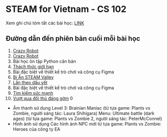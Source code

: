 ﻿# STEAM for Vietnam - CS 102 

Xem ghi chú tóm tắt các bài học: [LINK](https://github.com/STEAMforVietnam/cs102/tree/lesson-notes/notes)

## Đường dẫn đến phiên bản cuối mỗi bài học

1. [Crazy Robot](https://github.com/STEAMforVietnam/cs102/tree/ls1/)
2. [Crazy Robot](https://github.com/STEAMforVietnam/cs102/tree/ls2-5)
3. Bài học ôn tập Python căn bản
4. [Thách thức giới hạn](https://github.com/STEAMforVietnam/cs102/tree/ls4-5)
5. Bài đặc biệt về thiết kế trò chơi và công cụ Figma
6. [Bí Ẩn STEAM Valley](https://github.com/STEAMforVietnam/cs102/tree/ls6-final)
7. [Lần theo dấu vết](https://github.com/STEAMforVietnam/cs102/tree/ls7-final)
8. Bài đặc biệt về thiết kế trò chơi và công cụ Figma
9. [Tìm kiếm sức mạnh](https://github.com/STEAMforVietnam/cs102/tree/ls9-five)
10. [Vượt qua đối thủ đáng gờm](https://github.com/STEAMforVietnam/cs102/tree/ls10-four)
0
 * Âm thanh sử dụng
Level 3: Brainian Maniac (từ tựa game: Plants vs Zombie, người sáng tác: Laura Shihigara)
Menu: Ultimate battle (dark ages) (từ tựa game: Plants vs Zombie 2, người sáng tác: PeterMcConnel)
* Hình ảnh sử dụng
Các hình ảnh NPC mới từ tựa game: Plants vs Zombie: Heroes của công ty EA
